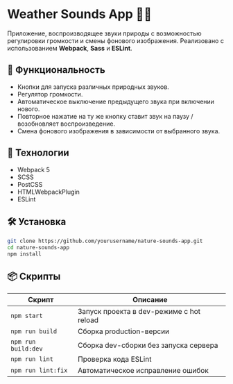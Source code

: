 # Weather Sounds App 🌿🎶

Приложение, воспроизводящее звуки природы с возможностью регулировки громкости и смены фонового изображения. Реализовано с использованием **Webpack**, **Sass** и **ESLint**.

## 🚀 Функциональность

- Кнопки для запуска различных природных звуков.
- Регулятор громкости.
- Автоматическое выключение предыдущего звука при включении нового.
- Повторное нажатие на ту же кнопку ставит звук на паузу / возобновляет воспроизведение.
- Смена фонового изображения в зависимости от выбранного звука.

## 🔧 Технологии

- Webpack 5
- SCSS
- PostCSS
- HTMLWebpackPlugin
- ESLint

## 🛠️ Установка

```bash
git clone https://github.com/yourusername/nature-sounds-app.git
cd nature-sounds-app
npm install
```

## 📦 Скрипты

| Скрипт        | Описание                                 |
|---------------|------------------------------------------|
| `npm start`   | Запуск проекта в dev-режиме с hot reload |
| `npm run build` | Сборка production-версии                |
| `npm run build:dev` | Сборка dev-сборки без запуска сервера |
| `npm run lint` | Проверка кода ESLint                    |
| `npm run lint:fix` | Автоматическое исправление ошибок    |


